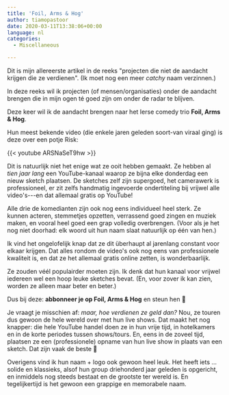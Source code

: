 ```yaml
---
title: 'Foil, Arms & Hog'
author: tiamopastoor
date: 2020-03-11T13:38:06+00:00
language: nl
categories:
  - Miscellaneous

---
```

Dit is mijn allereerste artikel in de reeks "projecten die niet de aandacht krijgen die ze verdienen". (Ik moet nog een meer _catchy_ naam verzinnen.)

In deze reeks wil ik projecten (of mensen/organisaties) onder de aandacht brengen die in mijn ogen té goed zijn om onder de radar te blijven.

Deze keer wil ik de aandacht brengen naar het Ierse comedy trio **Foil, Arms & Hog**.

Hun meest bekende video (die enkele jaren geleden soort-van viraal ging) is deze over een potje Risk:

{{< youtube ARSNaSeT9hw >}}

Dit is natuurlijk niet het enige wat ze ooit hebben gemaakt. Ze hebben al _tien jaar lang_ een YouTube-kanaal waarop ze bijna elke donderdag een nieuw sketch plaatsen. De sketches zelf zijn supergoed, het camerawerk is professioneel, er zit zelfs handmatig ingevoerde ondertiteling bij vrijwel alle video's---en dat allemaal gratis op YouTube!

Alle drie de komedianten zijn ook nog eens individueel heel sterk. Ze kunnen acteren, stemmetjes opzetten, verrassend goed zingen en muziek maken, en vooral heel goed een grap volledig overbrengen. (Voor als je het nog niet doorhad: elk woord uit hun naam slaat natuurlijk op één van hen.)

Ik vind het ongelofelijk knap dat ze dit überhaupt al jarenlang constant voor elkaar krijgen. Dat alles rondom de video's ook nog eens van professionele kwaliteit is, en dat ze het allemaal gratis online zetten, is wonderbaarlijk.

Ze zouden véél populairder moeten zijn. Ik denk dat hun kanaal voor vrijwel iedereen wel een hoop leuke sketches bevat. (En, voor zover ik kan zien, worden ze alleen maar beter en beter.)

Dus bij deze: **abbonneer je op Foil, Arms & Hog** en steun hen 🙂

Je vraagt je misschien af: _maar, hoe verdienen ze geld dan?_ Nou, ze touren dus gewoon de hele wereld over met hun live shows. Dat maakt het nog knapper: die hele YouTube handel doen ze in hun vrije tijd, in hotelkamers en in de korte periodes tussen shows/tours. En, eens in de zoveel tijd, plaatsen ze een (professionele) opname van hun live show in plaats van een sketch. Dat zijn vaak de beste 🙂

Overigens vind ik hun naam + logo ook gewoon heel leuk. Het heeft iets ... solide en klassieks, alsof hun group driehonderd jaar geleden is opgericht, en inmiddels nog steeds bestaat en de grootste ter wereld is. En tegelijkertijd is het gewoon een grappige en memorabele naam.
